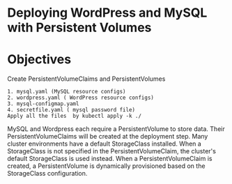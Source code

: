 
# Deploying WordPress and MySQL with Persistent Volumes

# Objectives
Create PersistentVolumeClaims and PersistentVolumes

    1. mysql.yaml (MySQL resource configs)
    2. wordpress.yaml ( WordPress resource configs)
    3. mysql-configmap.yaml 
    4. secretfile.yaml ( mysql password file)
    Apply all the files  by kubectl apply -k ./
    







MySQL and Wordpress each require a PersistentVolume to store data. Their PersistentVolumeClaims will be created at the deployment step.
Many cluster environments have a default StorageClass installed. When a StorageClass is not specified in the PersistentVolumeClaim, the cluster's default StorageClass is used instead.
When a PersistentVolumeClaim is created, a PersistentVolume is dynamically provisioned based on the StorageClass configuration.
